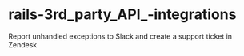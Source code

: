 # rails-3rd_party_API_-integrations
Report unhandled exceptions to Slack and create a support ticket in Zendesk
